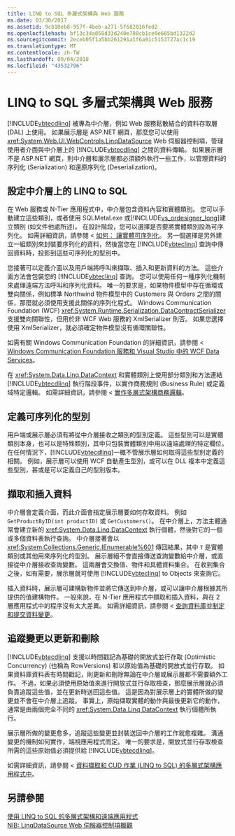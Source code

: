 ```yaml
---
title: LINQ to SQL 多層式架構與 Web 服務
ms.date: 03/30/2017
ms.assetid: 9cb10eb8-957f-4beb-a271-5f682016fed2
ms.openlocfilehash: bf13c34a058d33d240e780cb1ce0e665bd1322d2
ms.sourcegitcommit: 2eceb05f1a5bb261291a1f6a91c5153727ac1c19
ms.translationtype: MT
ms.contentlocale: zh-TW
ms.lasthandoff: 09/04/2018
ms.locfileid: "43532796"
---
```

# <a name="linq-to-sql-n-tier-with-web-services"></a>LINQ to SQL 多層式架構與 Web 服務
[!INCLUDE[vbtecdlinq](../../../../../../includes/vbtecdlinq-md.md)] 被專為中介層，例如 Web 服務鬆散結合的資料存取層 (DAL) 上使用。 如果展示層是 ASP.NET 網頁，那麼您可以使用 <xref:System.Web.UI.WebControls.LinqDataSource> Web 伺服器控制項，管理使用者介面與中介層上的 [!INCLUDE[vbtecdlinq](../../../../../../includes/vbtecdlinq-md.md)] 之間的資料傳輸。 如果展示層不是 ASP.NET 網頁，則中介層和展示層都必須額外執行一些工作，以管理資料的序列化 (Serialization) 和還原序列化 (Deserialization)。  
  
## <a name="setting-up-linq-to-sql-on-the-middle-tier"></a>設定中介層上的 LINQ to SQL  
 在 Web 服務或 N-Tier 應用程式中，中介層包含資料內容和實體類別。 您可以手動建立這些類別，或者使用 SQLMetal.exe 或[!INCLUDE[vs_ordesigner_long](../../../../../../includes/vs-ordesigner-long-md.md)]建立類別 (如文件他處所述)。 在設計階段，您可以選擇是否要將實體類別設為可序列化。 如需詳細資訊，請參閱 <<c0> [ 如何： 讓實體可序列化](../../../../../../docs/framework/data/adonet/sql/linq/how-to-make-entities-serializable.md)。 另一個選擇是另外建立一組類別來封裝要序列化的資料，然後當您在 [!INCLUDE[vbteclinq](../../../../../../includes/vbteclinq-md.md)] 查詢中傳回資料時，投影到這些可序列化的型別中。  
  
 您接著可以定義介面以及用戶端將呼叫來擷取、插入和更新資料的方法。 這些介面方法會包裝您的 [!INCLUDE[vbteclinq](../../../../../../includes/vbteclinq-md.md)] 查詢。 您可以使用任何一種序列化機制來處理遠端方法呼叫和序列化資料。 唯一的要求是，如果物件模型中存在循環或雙向關係，例如標準 Northwind 物件模型中的 Customers 與 Orders 之間的關係，那麼就必須使用支援此關係的序列化程式。 Windows Communication Foundation (WCF) <xref:System.Runtime.Serialization.DataContractSerializer> 支援雙向關聯性，但用於非 WCF Web 服務的 XmlSerializer 則否。 如果您選擇使用 XmlSerializer，就必須確定物件模型沒有循環關聯性。  
  
 如需有關 Windows Communication Foundation 的詳細資訊，請參閱 < [Windows Communication Foundation 服務和 Visual Studio 中的 WCF Data Services](/visualstudio/data-tools/windows-communication-foundation-services-and-wcf-data-services-in-visual-studio)。  
  
 在 <xref:System.Data.Linq.DataContext> 和實體類別上使用部分類別和方法連結 [!INCLUDE[vbtecdlinq](../../../../../../includes/vbtecdlinq-md.md)] 執行階段事件，以實作商務規則 (Business Rule) 或定義域特定邏輯。 如需詳細資訊，請參閱 <<c0> [ 實作多層式架構商務邏輯](../../../../../../docs/framework/data/adonet/sql/linq/implementing-business-logic-linq-to-sql.md)。  
  
## <a name="defining-the-serializable-types"></a>定義可序列化的型別  
 用戶端或展示層必須有將從中介層接收之類別的型別定義。 這些型別可以是實體類別本身，也可以是特殊類別，其中只包裝實體類別中用以遠端處理的特定欄位。 在任何情況下，[!INCLUDE[vbtecdlinq](../../../../../../includes/vbtecdlinq-md.md)]一概不管展示層如何取得這些型別定義的相關。 例如，展示層可以使用 WCF 自動產生型別，或可以在 DLL 複本中定義這些型別，甚或是可以定義自己的型別版本。  
  
## <a name="retrieving-and-inserting-data"></a>擷取和插入資料  
 中介層會定義介面，而此介面會指定展示層要如何存取資料。 例如 `GetProductByID(int productID)` 或 `GetCustomers()`。 在中介層上，方法主體通常會建立新的 <xref:System.Data.Linq.DataContext> 執行個體，然後對它的一個或多個資料表執行查詢。 中介層接著會以 <xref:System.Collections.Generic.IEnumerable%601> 傳回結果，其中 `T` 是實體類別或其他用來序列化的型別。 展示層絕不會直接傳送查詢變數給中介層，或直接從中介層接收查詢變數。 這兩層會交換值、物件和具體資料集合。 在收到集合之後，如有需要，展示層就可使用 [!INCLUDE[vbteclinq](../../../../../../includes/vbteclinq-md.md)] to Objects 來查詢它。  
  
 插入資料時，展示層可建構新物件並將它傳送到中介層，或可以讓中介層根據其所提供的值建構物件。 一般來說，在 N-Tier 應用程式中擷取和插入資料，與在 2 層應用程式中的程序沒有太大差異。 如需詳細資訊，請參閱 <<c0> [ 查詢資料庫](../../../../../../docs/framework/data/adonet/sql/linq/querying-the-database.md)並[制定和提交資料變更](../../../../../../docs/framework/data/adonet/sql/linq/making-and-submitting-data-changes.md)。  
  
## <a name="tracking-changes-for-updates-and-deletes"></a>追蹤變更以更新和刪除  
 [!INCLUDE[vbtecdlinq](../../../../../../includes/vbtecdlinq-md.md)] 支援以時間戳記為基礎的開放式並行存取 (Optimistic Concurrency) (也稱為 RowVersions) 和以原始值為基礎的開放式並行存取。 如果資料庫資料表有時間戳記，則更新和刪除無論在中介層或展示層都不需要額外工作。 不過，如果必須使用原始值來進行開放式並行存取檢查，那麼展示層就必須負責追蹤這些值，並在更新時送回這些值。 這是因為對展示層上的實體所做的變更並不會在中介層上追蹤。 事實上，原始擷取實體的動作與最後更新它的動作，通常是由兩個完全不同的 <xref:System.Data.Linq.DataContext> 執行個體所執行。  
  
 展示層所做的變更愈多，追蹤這些變更並封裝送回中介層的工作就愈複雜。 溝通變更的機制如何實作，端視應用程式而定。 唯一的要求是，開放式並行存取檢查所需的這些原始值必須提供給 [!INCLUDE[vbtecdlinq](../../../../../../includes/vbtecdlinq-md.md)]。  
  
 如需詳細資訊，請參閱 <<c0> [ 資料擷取和 CUD 作業 (LINQ to SQL) 的多層式架構應用程式中](../../../../../../docs/framework/data/adonet/sql/linq/data-retrieval-and-cud-operations-in-n-tier-applications.md)。  
  
## <a name="see-also"></a>另請參閱  
 [使用 LINQ to SQL 的多層式架構和遠端應用程式](../../../../../../docs/framework/data/adonet/sql/linq/n-tier-and-remote-applications-with-linq-to-sql.md)  
 [NIB: LinqDataSource Web 伺服器控制項概觀](https://msdn.microsoft.com/library/104cfc3f-7385-47d3-8a51-830dfa791136)
